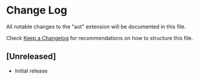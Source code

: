 # Change Log

All notable changes to the "aot" extension will be documented in this file.

Check [Keep a Changelog](http://keepachangelog.com/) for recommendations on how to structure this file.

## [Unreleased]

- Initial release
